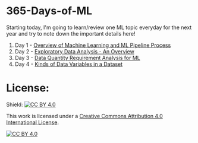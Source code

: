 # 365-Days-of-ML
Starting today, I'm going to learn/review one ML topic everyday for the next year and try to note down the important details here! 

1. Day 1 - [Overview of Machine Learning and ML Pipeline Process](https://github.com/Hassan-Farid/365-Days-of-ML/blob/main/Machine%20Learning%20Pipeline.ipynb)
2. Day 2 - [Exploratory Data Analysis - An Overview](https://github.com/Hassan-Farid/365-Days-of-ML/blob/main/Exploratory%20Data%20Analysis.ipynb)
3. Day 3 - [Data Quantity Requirement Analysis for ML](https://github.com/Hassan-Farid/365-Days-of-ML/blob/main/Data%20Quantity%20Requirement%20Analysis.ipynb)
4. Day 4 - [Kinds of Data Variables in a Dataset](https://github.com/Hassan-Farid/365-Days-of-ML/blob/main/Kinds%20of%20Data%20Variables%20in%20a%20Dataset.ipynb)



# License:
Shield: [![CC BY 4.0][cc-by-shield]][cc-by]

This work is licensed under a
[Creative Commons Attribution 4.0 International License][cc-by].

[![CC BY 4.0][cc-by-image]][cc-by]

[cc-by]: http://creativecommons.org/licenses/by/4.0/
[cc-by-image]: https://i.creativecommons.org/l/by/4.0/88x31.png
[cc-by-shield]: https://img.shields.io/badge/License-CC%20BY%204.0-lightgrey.svg
